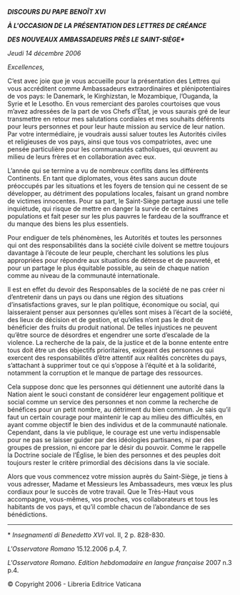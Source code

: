 ***DISCOURS DU PAPE BENOÎT XVI***

***À L'OCCASION DE LA PRÉSENTATION DES LETTRES DE CRÉANCE***

***DES NOUVEAUX AMBASSADEURS PRÈS LE SAINT-SIÈGE\****

*Jeudi 14 décembre 2006*

*Excellences,*

C’est avec joie que je vous accueille pour la présentation des Lettres qui vous accréditent comme Ambassadeurs extraordinaires et plénipotentiaires de vos pays: le Danemark, le Kirghizstan, le Mozambique, l’Ouganda, la Syrie et le Lesotho. En vous remerciant des paroles courtoises que vous m’avez adressées de la part de vos Chefs d’État, je vous saurais gré de leur transmettre en retour mes salutations cordiales et mes souhaits déférents pour leurs personnes et pour leur haute mission au service de leur nation. Par votre intermédiaire, je voudrais aussi saluer toutes les Autorités civiles et religieuses de vos pays, ainsi que tous vos compatriotes, avec une pensée particulière pour les communautés catholiques, qui œuvrent au milieu de leurs frères et en collaboration avec eux.

L’année qui se termine a vu de nombreux conflits dans les différents Continents. En tant que diplomates, vous êtes sans aucun doute préoccupés par les situations et les foyers de tension qui ne cessent de se développer, au détriment des populations locales, faisant un grand nombre de victimes innocentes. Pour sa part, le Saint-Siège partage aussi une telle inquiétude, qui risque de mettre en danger la survie de certaines populations et fait peser sur les plus pauvres le fardeau de la souffrance et du manque des biens les plus essentiels.

Pour endiguer de tels phénomènes, les Autorités et toutes les personnes qui ont des responsabilités dans la société civile doivent se mettre toujours davantage à l’écoute de leur peuple, cherchant les solutions les plus appropriées pour répondre aux situations de détresse et de pauvreté, et pour un partage le plus équitable possible, au sein de chaque nation comme au niveau de la communauté internationale.

Il est en effet du devoir des Responsables de la société de ne pas créer ni d’entretenir dans un pays ou dans une région des situations d’insatisfactions graves, sur le plan politique, économique ou social, qui laisseraient penser aux personnes qu’elles sont mises à l’écart de la société, des lieux de décision et de gestion, et qu’elles n’ont pas le droit de bénéficier des fruits du produit national. De telles injustices ne peuvent qu’être source de désordres et engendrer une sorte d’escalade de la violence. La recherche de la paix, de la justice et de la bonne entente entre tous doit être un des objectifs prioritaires, exigeant des personnes qui exercent des responsabilités d’être attentif aux réalités concrètes du pays, s’attachant à supprimer tout ce qui s’oppose à l’équité et à la solidarité, notamment la corruption et le manque de partage des ressources.

Cela suppose donc que les personnes qui détiennent une autorité dans la Nation aient le souci constant de considérer leur engagement politique et social comme un service des personnes et non comme la recherche de bénéfices pour un petit nombre, au détriment du bien commun. Je sais qu’il faut un certain courage pour maintenir le cap au milieu des difficultés, en ayant comme objectif le bien des individus et de la communauté nationale. Cependant, dans la vie publique, le courage est une vertu indispensable pour ne pas se laisser guider par des idéologies partisanes, ni par des groupes de pression, ni encore par le désir du pouvoir. Comme le rappelle la Doctrine sociale de l’Église, le bien des personnes et des peuples doit toujours rester le critère primordial des décisions dans la vie sociale.

Alors que vous commencez votre mission auprès du Saint-Siège, je tiens à vous adresser, Madame et Messieurs les Ambassadeurs, mes vœux les plus cordiaux pour le succès de votre travail. Que le Très-Haut vous accompagne, vous-mêmes, vos proches, vos collaborateurs et tous les habitants de vos pays, et qu’il comble chacun de l’abondance de ses bénédictions.

* * *

\* *Insegnamenti di Benedetto XVI* vol. II, 2 p. 828-830.

*L'Osservatore Romano* 15.12.2006 p.4, 7.

*L'Osservatore Romano. Edition hebdomadaire en langue française* 2007 n.3 p.4.

© Copyright 2006 - Libreria Editrice Vaticana